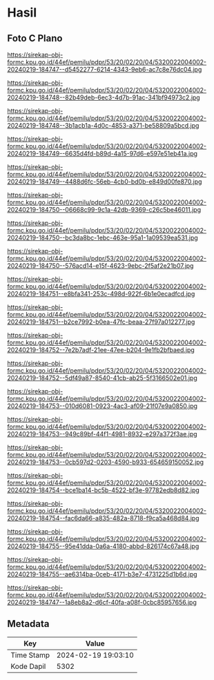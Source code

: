# Hasil

## Foto C Plano

https://sirekap-obj-formc.kpu.go.id/44ef/pemilu/pdpr/53/20/02/20/04/5320022004002-20240219-184747--d5452277-6214-4343-9eb6-ac7c8e76dc04.jpg

https://sirekap-obj-formc.kpu.go.id/44ef/pemilu/pdpr/53/20/02/20/04/5320022004002-20240219-184748--82b49deb-6ec3-4d7b-91ac-341bf94973c2.jpg

https://sirekap-obj-formc.kpu.go.id/44ef/pemilu/pdpr/53/20/02/20/04/5320022004002-20240219-184748--3b1acb1a-4d0c-4853-a371-be58809a5bcd.jpg

https://sirekap-obj-formc.kpu.go.id/44ef/pemilu/pdpr/53/20/02/20/04/5320022004002-20240219-184749--6635d4fd-b89d-4a15-97d6-e597e51eb41a.jpg

https://sirekap-obj-formc.kpu.go.id/44ef/pemilu/pdpr/53/20/02/20/04/5320022004002-20240219-184749--4488d6fc-56eb-4cb0-bd0b-e849d00fe870.jpg

https://sirekap-obj-formc.kpu.go.id/44ef/pemilu/pdpr/53/20/02/20/04/5320022004002-20240219-184750--06668c99-9c1a-42db-9369-c26c5be46011.jpg

https://sirekap-obj-formc.kpu.go.id/44ef/pemilu/pdpr/53/20/02/20/04/5320022004002-20240219-184750--bc3da8bc-1ebc-463e-95a1-1a09539ea531.jpg

https://sirekap-obj-formc.kpu.go.id/44ef/pemilu/pdpr/53/20/02/20/04/5320022004002-20240219-184750--576acd14-e15f-4623-9ebc-2f5af2e21b07.jpg

https://sirekap-obj-formc.kpu.go.id/44ef/pemilu/pdpr/53/20/02/20/04/5320022004002-20240219-184751--e8bfa341-253c-498d-922f-6b1e0ecadfcd.jpg

https://sirekap-obj-formc.kpu.go.id/44ef/pemilu/pdpr/53/20/02/20/04/5320022004002-20240219-184751--b2ce7992-b0ea-47fc-beaa-27f97a012277.jpg

https://sirekap-obj-formc.kpu.go.id/44ef/pemilu/pdpr/53/20/02/20/04/5320022004002-20240219-184752--7e2b7adf-21ee-47ee-b204-9e1fb2bfbaed.jpg

https://sirekap-obj-formc.kpu.go.id/44ef/pemilu/pdpr/53/20/02/20/04/5320022004002-20240219-184752--5df49a87-8540-41cb-ab25-5f3166502e01.jpg

https://sirekap-obj-formc.kpu.go.id/44ef/pemilu/pdpr/53/20/02/20/04/5320022004002-20240219-184753--010d6081-0923-4ac3-af09-21f07e9a0850.jpg

https://sirekap-obj-formc.kpu.go.id/44ef/pemilu/pdpr/53/20/02/20/04/5320022004002-20240219-184753--949c89bf-44f1-4981-8932-e297a372f3ae.jpg

https://sirekap-obj-formc.kpu.go.id/44ef/pemilu/pdpr/53/20/02/20/04/5320022004002-20240219-184753--0cb597d2-0203-4590-b933-654659150052.jpg

https://sirekap-obj-formc.kpu.go.id/44ef/pemilu/pdpr/53/20/02/20/04/5320022004002-20240219-184754--bce1ba14-bc5b-4522-bf3e-97782edb8d82.jpg

https://sirekap-obj-formc.kpu.go.id/44ef/pemilu/pdpr/53/20/02/20/04/5320022004002-20240219-184754--fac6da66-a835-482a-8718-f9ca5a468d84.jpg

https://sirekap-obj-formc.kpu.go.id/44ef/pemilu/pdpr/53/20/02/20/04/5320022004002-20240219-184755--95e41dda-0a6a-4180-abbd-826174c67a48.jpg

https://sirekap-obj-formc.kpu.go.id/44ef/pemilu/pdpr/53/20/02/20/04/5320022004002-20240219-184755--ae6314ba-0ceb-4171-b3e7-4731225d1b6d.jpg

https://sirekap-obj-formc.kpu.go.id/44ef/pemilu/pdpr/53/20/02/20/04/5320022004002-20240219-184747--1a8eb8a2-d6cf-40fa-a08f-0cbc85957656.jpg


## Metadata

| Key        | Value               |
| ---------- | ------------------- |
| Time Stamp | 2024-02-19 19:03:10 |
| Kode Dapil | 5302                |



